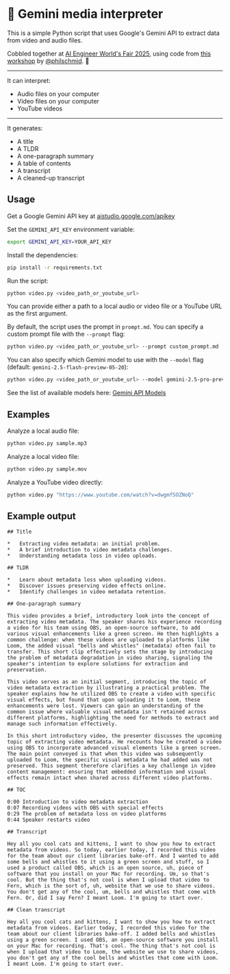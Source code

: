 # 🍿 Gemini media interpreter

This is a simple Python script that uses Google's Gemini API to extract data from video and audio files.

Cobbled together at [AI Engineer World's Fair 2025](https://www.ai.engineer/), using code from [this workshop](https://github.com/philschmid/gemini-2.5-ai-engineering-workshop) by [@philschmid](https://github.com/philschmid). 🙏

---

It can interpret:

- Audio files on your computer
- Video files on your computer
- YouTube videos

---

It generates:

- A title 
- A TLDR
- A one-paragraph summary
- A table of contents
- A transcript
- A cleaned-up transcript

## Usage

Get a Google Gemini API key at [aistudio.google.com/apikey](https://aistudio.google.com/apikey)

Set the `GEMINI_API_KEY` environment variable:

```sh
export GEMINI_API_KEY=YOUR_API_KEY
```

Install the dependencies:

```sh
pip install -r requirements.txt
```

Run the script:

```sh
python video.py <video_path_or_youtube_url>
```

You can provide either a path to a local audio or video file or a YouTube URL as the first argument.

By default, the script uses the prompt in `prompt.md`. You can specify a custom prompt file with the `--prompt` flag:

```sh
python video.py <video_path_or_youtube_url> --prompt custom_prompt.md
```

You can also specify which Gemini model to use with the `--model` flag (default: `gemini-2.5-flash-preview-05-20`):

```sh
python video.py <video_path_or_youtube_url> --model gemini-2.5-pro-preview-06-05
```

See the list of available models here: [Gemini API Models](https://ai.google.dev/gemini-api/docs/models)

## Examples

Analyze a local audio file:

```sh
python video.py sample.mp3
```

Analyze a local video file:

```sh
python video.py sample.mov
```

Analyze a YouTube video directly:

```sh
python video.py "https://www.youtube.com/watch?v=dwgmfSOZNoQ"
```

## Example output

```
## Title

*   Extracting video metadata: an initial problem.
*   A brief introduction to video metadata challenges.
*   Understanding metadata loss in video uploads.

## TLDR

*   Learn about metadata loss when uploading videos.
*   Discover issues preserving video effects online.
*   Identify challenges in video metadata retention.

## One-paragraph summary

This video provides a brief, introductory look into the concept of extracting video metadata. The speaker shares his experience recording a video for his team using OBS, an open-source software, to add various visual enhancements like a green screen. He then highlights a common challenge: when these videos are uploaded to platforms like Loom, the added visual "bells and whistles" (metadata) often fail to transfer. This short clip effectively sets the stage by introducing the problem of metadata degradation in video sharing, signaling the speaker's intention to explore solutions for extraction and preservation.

This video serves as an initial segment, introducing the topic of video metadata extraction by illustrating a practical problem. The speaker explains how he utilized OBS to create a video with specific visual effects, but found that upon uploading it to Loom, these enhancements were lost. Viewers can gain an understanding of the common issue where valuable visual metadata isn't retained across different platforms, highlighting the need for methods to extract and manage such information effectively.

In this short introductory video, the presenter discusses the upcoming topic of extracting video metadata. He recounts how he created a video using OBS to incorporate advanced visual elements like a green screen. The main point conveyed is that when this video was subsequently uploaded to Loom, the specific visual metadata he had added was not preserved. This segment therefore clarifies a key challenge in video content management: ensuring that embedded information and visual effects remain intact when shared across different video platforms.

## TOC

0:00 Introduction to video metadata extraction
0:07 Recording videos with OBS with special effects
0:29 The problem of metadata loss on video platforms
0:44 Speaker restarts video

## Transcript

Hey all you cool cats and kittens, I want to show you how to extract metadata from videos. So today, earlier today, I recorded this video for the team about our client libraries bake-off. And I wanted to add some bells and whistles to it using a green screen and stuff, so I used a product called OBS, which is an open source, uh, piece of software that you install on your Mac for recording. Um, so that's cool. But the thing that's not cool is when I upload that video to Fern, which is the sort of, uh, website that we use to share videos. You don't get any of the cool, um, bells and whistles that come with Fern. Or, did I say Fern? I meant Loom. I'm going to start over.

## Clean transcript

Hey all you cool cats and kittens, I want to show you how to extract metadata from videos. Earlier today, I recorded this video for the team about our client libraries bake-off. I added bells and whistles using a green screen. I used OBS, an open-source software you install on your Mac for recording. That's cool. The thing that's not cool is when I upload that video to Loom, the website we use to share videos, you don't get any of the cool bells and whistles that come with Loom. I meant Loom. I'm going to start over.